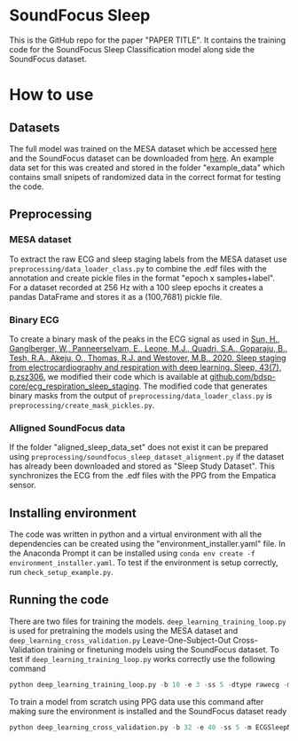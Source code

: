 # SoundFocus Sleep
This is the GitHub repo for the paper "PAPER TITLE". It contains the training code for the SoundFocus Sleep Classification model along side the SoundFocus dataset.

# How to use

## Datasets
The full model was trained on the MESA dataset which be accessed [here](https://sleepdata.org/datasets/mesa) and the SoundFocus dataset can be downloaded from [here](). An example data set for this was created and stored in the folder "example_data" which contains small snipets of randomized data in the correct format for testing the code.
## Preprocessing
### MESA dataset
To extract the raw ECG and sleep staging labels from the MESA dataset use `preprocessing/data_loader_class.py` to combine the .edf files with the annotation and create pickle files in the format "epoch x samples+label". For a dataset recorded at 256 Hz with a 100 sleep epochs it creates a pandas DataFrame and stores it as a (100,7681) pickle file.
### Binary ECG
To create a binary mask of the peaks in the ECG signal as used in [Sun, H., Ganglberger, W., Panneerselvam, E., Leone, M.J., Quadri, S.A., Goparaju, B., Tesh, R.A., Akeju, O., Thomas, R.J. and Westover, M.B., 2020. Sleep staging from electrocardiography and respiration with deep learning. Sleep, 43(7), p.zsz306.](https://academic.oup.com/sleep/article/43/7/zsz306/5682785) we modified their code which is available at [github.com/bdsp-core/ecg_respiration_sleep_staging](https://github.com/bdsp-core/ecg_respiration_sleep_staging). The modified code that generates binary masks from the output of `preprocessing/data_loader_class.py` is `preprocessing/create_mask_pickles.py`.

### Alligned SoundFocus data
If the folder "aligned_sleep_data_set" does not exist it can be prepared using `preprocessing/soundfocus_sleep_dataset_alignment.py` if the dataset has already been downloaded and stored as "Sleep Study Dataset". This synchronizes the ECG from the .edf files with the PPG from the Empatica sensor.

## Installing environment
The code was written in python and a virtual environment with all the dependencies can be created using the "environment_installer.yaml" file. In the Anaconda Prompt it can be installed using `conda env create -f environment_installer.yaml`. To test if the environment is setup correctly, run `check_setup_example.py`.

## Running the code
There are two files for training the models. `deep_learning_training_loop.py` is used for pretraining the models using the MESA dataset and `deep_learning_cross_validation.py` Leave-One-Subject-Out Cross-Validation training or finetuning models using the SoundFocus dataset. To test if `deep_learning_training_loop.py` works correctly use the following command 
```python
python deep_learning_training_loop.py -b 10 -e 3 -ss 5 -dtype rawecg -m ECGSleepNetAdaptable -wloss 1 -norm 1 -shuffle 1 -optim rmsprop -resample 1 -resample_hz 64 -norm_type zscore -fname test -w_size 270 -dset example
```
To train a model from scratch using PPG data use this command after making sure the environment is installed and the SoundFocus dataset ready 
```python
python deep_learning_cross_validation.py -b 32 -e 40 -ss 5 -m ECGSleepNetAdaptable -wloss 1 -norm 1 -shuffle 1 -optim rmsprop -resample 1 -resample_hz 64 -norm_type zscore -fname PPG_sleep_model -w_size 270 -filter 1 -dtype rawppg
```
